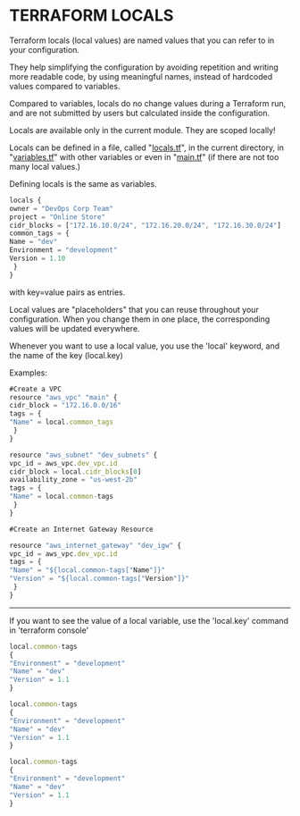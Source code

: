 # TERRAFORM LOCALS

Terraform locals (local values) are named values that you can refer to in your configuration.

They help simplifying the configuration by avoiding repetition and writing more readable code, by using meaningful names, instead of hardcoded values compared to variables.

Compared to variables, locals do no change values during a Terraform run, and are not submitted by users but calculated inside the configuration.

Locals are available only in the current module. They are scoped locally!

Locals can be defined in a file, called "[locals.tf](http://locals.tf/)", in the current directory, in "[variables.tf](http://variables.tf/)" with other variables or even in "[main.tf](http://main.tf/)" (if there are not too many local values.)

Defining locals is the same as variables.

```jsx
locals {
owner = "DevOps Corp Team"
project = "Online Store"
cidr_blocks = ["172.16.10.0/24", "172.16.20.0/24", "172.16.30.0/24"]
common_tags = {
Name = "dev"
Environment = "development"
Version = 1.10
 }
}
```

with key=value pairs as entries.

Local values are "placeholders" that you can reuse throughout your configuration. When you change them in one place, the corresponding values will be updated everywhere.

Whenever you want to use a local value, you use the 'local' keyword, and the name of the key (local.key)

Examples:

```jsx
#Create a VPC
resource "aws_vpc" "main" {
cidr_block = "172.16.0.0/16"
tags = {
"Name" = local.common_tags
 }
}

resource "aws_subnet" "dev_subnets" {
vpc_id = aws_vpc.dev_vpc.id
cidr_block = local.cidr_blocks[0]
availability_zone = "us-west-2b"
tags = {
"Name" = local.common-tags
 }
}

#Create an Internet Gateway Resource

resource "aws_internet_gateway" "dev_igw" {
vpc_id = aws_vpc.dev_vpc.id
tags = {
"Name" = "${local.common-tags["Name"]}"
"Version" = "${local.common-tags["Version"]}"
 }
}
```

---

If you want to see the value of a local variable, use the 'local.key' command in 'terraform console'

```jsx
local.common-tags
{
"Environment" = "development"
"Name" = "dev"
"Version" = 1.1
}

local.common-tags
{
"Environment" = "development"
"Name" = "dev"
"Version" = 1.1
}

local.common-tags
{
"Environment" = "development"
"Name" = "dev"
"Version" = 1.1
}
```